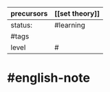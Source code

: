 | precursors | [[set theory]] |
| ---------- | -------------- |
| status:    | #learning      |
| #tags      |                |
| level      | #              |
# #english-note 

